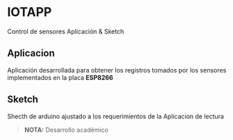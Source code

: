 # IOTAPP
Control de sensores Aplicación &amp; Sketch


## Aplicacion
Aplicación desarrollada para obtener los registros tomados por los sensores implementados en la placa **ESP8266**

## Sketch
Shecth de arduino ajustado a los requerimientos de la Aplicacion de lectura

> **NOTA:** Desarrollo académico
